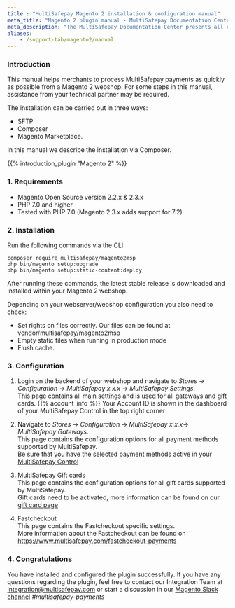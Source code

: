 ```yaml
---
title : "MultiSafepay Magento 2 installation & configuration manual"
meta_title: "Magento 2 plugin manual - MultiSafepay Documentation Center"
meta_description: "The MultiSafepay Documentation Center presents all relevant information about our Plugins and API. You can also find support pages for Payment Methods, Tools and General Questions as well as the contact details of our Support and Integration Teams."
aliases:
    - /support-tab/magento2/manual
---
```


### Introduction

This manual helps merchants to process MultiSafepay payments as quickly as possible from a Magento 2 webshop. For some steps in this manual, assistance from your technical partner may be required.

The installation can be carried out in three ways:

+ SFTP
+ Composer
+ Magento Marketplace.

In this manual we describe the installation via Composer.

{{% introduction_plugin "Magento 2" %}}

### 1. Requirements
- Magento Open Source version 2.2.x & 2.3.x
- PHP 7.0 and higher
- Tested with PHP 7.0 (Magento 2.3.x adds support for 7.2)

### 2. Installation
Run the following commands via the CLI:

```
composer require multisafepay/magento2msp
php bin/magento setup:upgrade
php bin/magento setup:static-content:deploy
```

After running these commands, the latest stable release is downloaded and installed within your
Magento 2 webshop.

Depending on your webserver/webshop configuration you also need to check:

- Set rights on files correctly. Our files can be found at vendor/multisafepay/magento2msp
- Empty static files when running in production mode
- Flush cache.

### 3. Configuration
1. Login on the backend of your webshop and navigate to _Stores_ -> _Configuration_ -> _MultiSafepay x.x.x_ -> _MultiSafepay Settings_.  
This page contains all main settings and is used for all gateways and gift cards.
{{% account_info %}}
Your Account ID is shown in the dashboard of your MultiSafepay Control in the top right corner

2. Navigate to _Stores_ -> _Configuration_ -> _MultiSafepay x.x.x_-> _MultiSafepay Gateways_.  
This page contains the configuration options for all payment methods supported by MultiSafepay.  
Be sure that you have the selected payment methods active in your [MultiSafepay Control](https://merchant.multisafepay.com)

3. MultiSafepay Gift cards  
This page contains the configuration options for all gift cards supported by MultiSafepay.  
Gift cards need to be activated, more information can be found on our [gift card page](/payment-methods/prepaid-cards/gift-cards/)

4. Fastcheckout  
This page contains the Fastcheckout specific settings.  
More information about the Fastcheckout can be found on https://www.multisafepay.com/fastcheckout-payments

### 4. Congratulations
You have installed and configured the plugin successfully. If you have any questions regarding the plugin, feel free to contact our Integration Team at <integration@multisafepay.com> or start a discussion in our [Magento Slack channel](https://magentocommeng.slack.com) _#multisafepay-payments_
